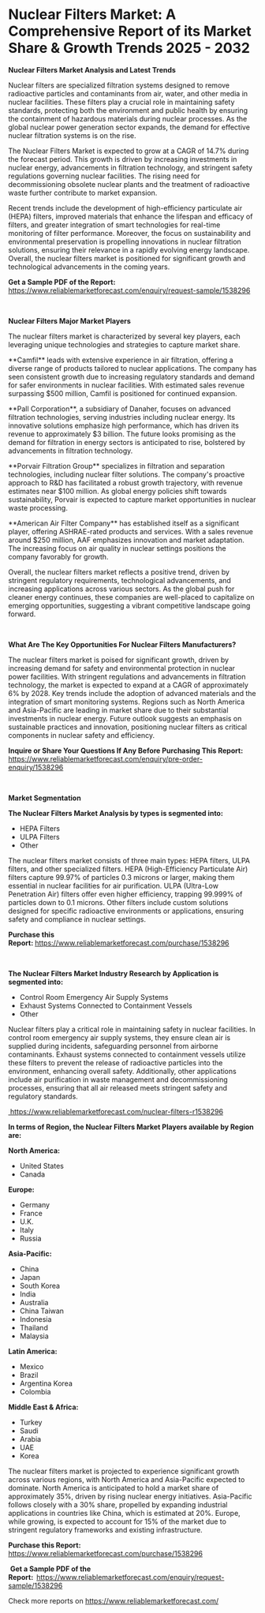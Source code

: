 <p><h1>Nuclear Filters Market: A Comprehensive Report of its Market Share & Growth Trends 2025 - 2032</h1></p><p><strong>Nuclear Filters Market Analysis and Latest Trends</strong></p>
<p><p>Nuclear filters are specialized filtration systems designed to remove radioactive particles and contaminants from air, water, and other media in nuclear facilities. These filters play a crucial role in maintaining safety standards, protecting both the environment and public health by ensuring the containment of hazardous materials during nuclear processes. As the global nuclear power generation sector expands, the demand for effective nuclear filtration systems is on the rise.</p><p>The Nuclear Filters Market is expected to grow at a CAGR of 14.7% during the forecast period. This growth is driven by increasing investments in nuclear energy, advancements in filtration technology, and stringent safety regulations governing nuclear facilities. The rising need for decommissioning obsolete nuclear plants and the treatment of radioactive waste further contribute to market expansion. </p><p>Recent trends include the development of high-efficiency particulate air (HEPA) filters, improved materials that enhance the lifespan and efficacy of filters, and greater integration of smart technologies for real-time monitoring of filter performance. Moreover, the focus on sustainability and environmental preservation is propelling innovations in nuclear filtration solutions, ensuring their relevance in a rapidly evolving energy landscape. Overall, the nuclear filters market is positioned for significant growth and technological advancements in the coming years.</p></p>
<p><strong>Get a Sample PDF of the Report:&nbsp;</strong> <a href="https://www.reliablemarketforecast.com/enquiry/request-sample/1538296?utm_campaign=2821&utm_medium=2&utm_source=Github&utm_content=ia&utm_term=10042025&utm_id=nuclear-filters">https://www.reliablemarketforecast.com/enquiry/request-sample/1538296</a></p>
<p>&nbsp;</p>
<p><strong>Nuclear Filters Major Market Players</strong></p>
<p><p>The nuclear filters market is characterized by several key players, each leveraging unique technologies and strategies to capture market share. </p><p>**Camfil** leads with extensive experience in air filtration, offering a diverse range of products tailored to nuclear applications. The company has seen consistent growth due to increasing regulatory standards and demand for safer environments in nuclear facilities. With estimated sales revenue surpassing $500 million, Camfil is positioned for continued expansion.</p><p>**Pall Corporation**, a subsidiary of Danaher, focuses on advanced filtration technologies, serving industries including nuclear energy. Its innovative solutions emphasize high performance, which has driven its revenue to approximately $3 billion. The future looks promising as the demand for filtration in energy sectors is anticipated to rise, bolstered by advancements in filtration technology.</p><p>**Porvair Filtration Group** specializes in filtration and separation technologies, including nuclear filter solutions. The company's proactive approach to R&D has facilitated a robust growth trajectory, with revenue estimates near $100 million. As global energy policies shift towards sustainability, Porvair is expected to capture market opportunities in nuclear waste processing.</p><p>**American Air Filter Company** has established itself as a significant player, offering ASHRAE-rated products and services. With a sales revenue around $250 million, AAF emphasizes innovation and market adaptation. The increasing focus on air quality in nuclear settings positions the company favorably for growth.</p><p>Overall, the nuclear filters market reflects a positive trend, driven by stringent regulatory requirements, technological advancements, and increasing applications across various sectors. As the global push for cleaner energy continues, these companies are well-placed to capitalize on emerging opportunities, suggesting a vibrant competitive landscape going forward.</p></p>
<p>&nbsp;</p>
<p><strong>What Are The Key Opportunities For Nuclear Filters Manufacturers?</strong></p>
<p><p>The nuclear filters market is poised for significant growth, driven by increasing demand for safety and environmental protection in nuclear power facilities. With stringent regulations and advancements in filtration technology, the market is expected to expand at a CAGR of approximately 6% by 2028. Key trends include the adoption of advanced materials and the integration of smart monitoring systems. Regions such as North America and Asia-Pacific are leading in market share due to their substantial investments in nuclear energy. Future outlook suggests an emphasis on sustainable practices and innovation, positioning nuclear filters as critical components in nuclear safety and efficiency.</p></p>
<p><strong>Inquire or Share Your Questions If Any Before Purchasing This Report:</strong> <a href="https://www.reliablemarketforecast.com/enquiry/pre-order-enquiry/1538296?utm_campaign=2821&utm_medium=2&utm_source=Github&utm_content=ia&utm_term=10042025&utm_id=nuclear-filters">https://www.reliablemarketforecast.com/enquiry/pre-order-enquiry/1538296</a></p>
<p>&nbsp;</p>
<p><strong>Market Segmentation</strong></p>
<p><strong>The Nuclear Filters Market Analysis by types is segmented into:</strong></p>
<p><ul><li>HEPA Filters</li><li>ULPA Filters</li><li>Other</li></ul></p>
<p><p>The nuclear filters market consists of three main types: HEPA filters, ULPA filters, and other specialized filters. HEPA (High-Efficiency Particulate Air) filters capture 99.97% of particles 0.3 microns or larger, making them essential in nuclear facilities for air purification. ULPA (Ultra-Low Penetration Air) filters offer even higher efficiency, trapping 99.999% of particles down to 0.1 microns. Other filters include custom solutions designed for specific radioactive environments or applications, ensuring safety and compliance in nuclear settings.</p></p>
<p><strong>Purchase this Report:&nbsp;</strong><a href="https://www.reliablemarketforecast.com/purchase/1538296?utm_campaign=2821&utm_medium=2&utm_source=Github&utm_content=ia&utm_term=10042025&utm_id=nuclear-filters">https://www.reliablemarketforecast.com/purchase/1538296</a></p>
<p>&nbsp;</p>
<p><strong>The Nuclear Filters Market Industry Research by Application is segmented into:</strong></p>
<p><ul><li>Control Room Emergency Air Supply Systems</li><li>Exhaust Systems Connected to Containment Vessels</li><li>Other</li></ul></p>
<p><p>Nuclear filters play a critical role in maintaining safety in nuclear facilities. In control room emergency air supply systems, they ensure clean air is supplied during incidents, safeguarding personnel from airborne contaminants. Exhaust systems connected to containment vessels utilize these filters to prevent the release of radioactive particles into the environment, enhancing overall safety. Additionally, other applications include air purification in waste management and decommissioning processes, ensuring that all air released meets stringent safety and regulatory standards.</p></p>
<p><a href="https://www.reliablemarketforecast.com/nuclear-filters-r1538296?utm_campaign=2821&utm_medium=2&utm_source=Github&utm_content=ia&utm_term=10042025&utm_id=nuclear-filters">&nbsp;https://www.reliablemarketforecast.com/nuclear-filters-r1538296</a></p>
<p><strong>In terms of Region, the Nuclear Filters Market Players available by Region are:</strong></p>
<p>
    <p> <strong> North America: </strong>
        <ul>
            <li>United States</li>
            <li>Canada</li>
        </ul>
        </p> 
    <p> <strong> Europe: </strong>
        <ul>
            <li>Germany</li>
            <li>France</li>
            <li>U.K.</li>
            <li>Italy</li>
            <li>Russia</li>
        </ul>
        </p> 
    <p> <strong> Asia-Pacific: </strong>
        <ul>
            <li>China</li>
            <li>Japan</li>
            <li>South Korea</li>
            <li>India</li>
            <li>Australia</li>
            <li>China Taiwan</li>
            <li>Indonesia</li>
            <li>Thailand</li>
            <li>Malaysia</li>
        </ul>
        </p> 
    <p> <strong> Latin America: </strong>
        <ul>
            <li>Mexico</li>
            <li>Brazil</li>
            <li>Argentina Korea</li>
            <li>Colombia</li>
        </ul>
        </p> 
    <p> <strong> Middle East & Africa: </strong>
        <ul>
            <li>Turkey</li>
            <li>Saudi</li>
            <li>Arabia</li>
            <li>UAE</li>
            <li>Korea</li>
        </ul>
    </p>
    </p>
<p><p>The nuclear filters market is projected to experience significant growth across various regions, with North America and Asia-Pacific expected to dominate. North America is anticipated to hold a market share of approximately 35%, driven by rising nuclear energy initiatives. Asia-Pacific follows closely with a 30% share, propelled by expanding industrial applications in countries like China, which is estimated at 20%. Europe, while growing, is expected to account for 15% of the market due to stringent regulatory frameworks and existing infrastructure.</p></p>
<p><strong>Purchase this Report: </strong><a href="https://www.reliablemarketforecast.com/purchase/1538296?utm_campaign=2821&utm_medium=2&utm_source=Github&utm_content=ia&utm_term=10042025&utm_id=nuclear-filters">https://www.reliablemarketforecast.com/purchase/1538296</a></p>
<p>&nbsp;<strong>Get a Sample PDF of the Report:&nbsp;&nbsp;</strong><a href="https://www.reliablemarketforecast.com/enquiry/request-sample/1538296?utm_campaign=2821&utm_medium=2&utm_source=Github&utm_content=ia&utm_term=10042025&utm_id=nuclear-filters">https://www.reliablemarketforecast.com/enquiry/request-sample/1538296</a></p>
<p><strong></strong></p>
<p>Check more reports on <a href="https://www.reliablemarketforecast.com/?utm_campaign=2821&utm_medium=2&utm_source=Github&utm_content=ia&utm_term=10042025&utm_id=nuclear-filters">https://www.reliablemarketforecast.com/</a></p>